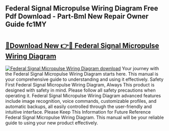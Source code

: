 ## Federal Signal Micropulse Wiring Diagram Free Pdf Download - Part-BmI New Repair Owner Guide fc1MY

# <h2><a href="http://dfkti2.blite.top/?on=Federal+Signal+Micropulse+Wiring+Diagram">🔗Download New 👉🔴 Federal Signal Micropulse Wiring Diagram</a></h2>

[![Federal Signal Micropulse Wiring Diagram download](https://i.imgur.com/lujVjoI.png)](http://dfkti2.blite.top/?on=Federal+Signal+Micropulse+Wiring+Diagram)
Your journey with the Federal Signal Micropulse Wiring Diagram starts here. This manual is your comprehensive guide to understanding and using it effectively. Safety First Federal Signal Micropulse Wiring Diagram, Always This product is designed with safety in mind. Please follow all safety precautions when operating it. Federal Signal Micropulse Wiring Diagram advanced features include image recognition, voice commands, customizable profiles, and automatic backups, all easily controlled through the user-friendly and intuitive interface. Please Keep This Information for Future Reference Federal Signal Micropulse Wiring Diagram. This manual will be your reliable guide to using your new product effectively.
